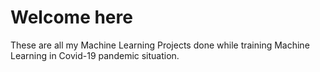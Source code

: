 # Welcome here

These are all my Machine Learning Projects done while training Machine Learning in Covid-19 pandemic situation.
